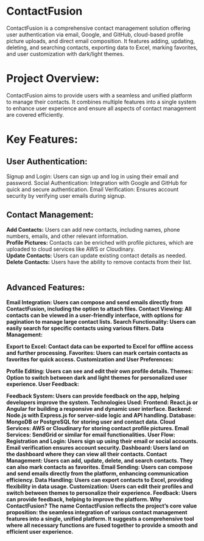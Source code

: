 # ContactFusion

ContactFusion is a comprehensive contact management solution offering user authentication via email, Google, and GitHub, cloud-based profile picture uploads, and direct email composition. It features adding, updating, deleting, and searching contacts, exporting data to Excel, marking favorites, and user customization with dark/light themes.

# Project Overview:

ContactFusion aims to provide users with a seamless and unified platform to manage their contacts. It combines multiple features into a single system to enhance user experience and ensure all aspects of contact management are covered efficiently.

# Key Features:

## User Authentication:

Signup and Login: Users can sign up and log in using their email and password.
Social Authentication: Integration with Google and GitHub for quick and secure authentication.
Email Verification: Ensures account security by verifying user emails during signup.
<br>

## Contact Management:

<b>Add Contacts:</b> Users can add new contacts, including names, phone numbers, emails, and other relevant information.<br>
<b>Profile Pictures:</b> Contacts can be enriched with profile pictures, which are uploaded to cloud services like AWS or Cloudinary.<br>
<b>Update Contacts:</b> Users can update existing contact details as needed.<br>
<b>Delete Contacts:</b> Users have the ability to remove contacts from their list.<br>
<br>

## Advanced Features:

<b>Email Integration:<b> Users can compose and send emails directly from ContactFusion, including the option to attach files.
Contact Viewing: All contacts can be viewed in a user-friendly interface, with options for pagination to manage large contact lists.
Search Functionality: Users can easily search for specific contacts using various filters.
Data Management:

Export to Excel: Contact data can be exported to Excel for offline access and further processing.
Favorites: Users can mark certain contacts as favorites for quick access.
Customization and User Preferences:

Profile Editing: Users can see and edit their own profile details.
Themes: Option to switch between dark and light themes for personalized user experience.
User Feedback:

Feedback System: Users can provide feedback on the app, helping developers improve the system.
Technologies Used:
Frontend: React.js or Angular for building a responsive and dynamic user interface.
Backend: Node.js with Express.js for server-side logic and API handling.
Database: MongoDB or PostgreSQL for storing user and contact data.
Cloud Services: AWS or Cloudinary for storing contact profile pictures.
Email Services: SendGrid or similar for email functionalities.
User Flow:
Registration and Login: Users sign up using their email or social accounts. Email verification ensures account security.
Dashboard: Users land on the dashboard where they can view all their contacts.
Contact Management: Users can add, update, delete, and search contacts. They can also mark contacts as favorites.
Email Sending: Users can compose and send emails directly from the platform, enhancing communication efficiency.
Data Handling: Users can export contacts to Excel, providing flexibility in data usage.
Customization: Users can edit their profiles and switch between themes to personalize their experience.
Feedback: Users can provide feedback, helping to improve the platform.
Why ContactFusion?
The name ContactFusion reflects the project’s core value proposition: the seamless integration of various contact management features into a single, unified platform. It suggests a comprehensive tool where all necessary functions are fused together to provide a smooth and efficient user experience.
